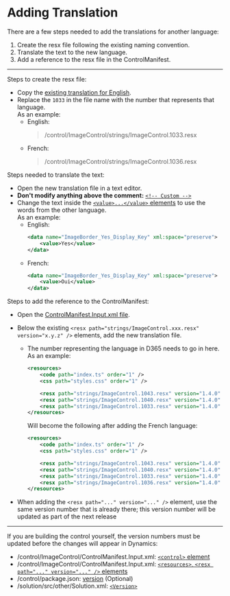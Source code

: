 # Adding Translation

There are a few steps needed to add the translations for another language:
1. Create the resx file following the existing naming convention.
2. Translate the text to the new language.
3. Add a reference to the resx file in the ControlManifest.

---

Steps to create the resx file:
- Copy the [existing translation for English](https://github.com/cathalnoonan/d365-pcf-imagecontrol/blob/master/control/ImageControl/strings/ImageControl.1033.resx).
- Replace the `1033` in the file name with the number that represents that language.\
   As an example:
   - English:
      > /control/ImageControl/strings/ImageControl.1033.resx
   - French:
      > /control/ImageControl/strings/ImageControl.1036.resx

Steps needed to translate the text:
- Open the new translation file in a text editor.
- **Don't modify anything above the comment:** [`<!-- Custom -->`](https://github.com/cathalnoonan/d365-pcf-imagecontrol/blob/master/control/ImageControl/strings/ImageControl.1033.resx#L65)
- Change the text inside the [`<value>...</value>` elements](https://github.com/cathalnoonan/d365-pcf-imagecontrol/blob/master/control/ImageControl/strings/ImageControl.1033.resx#L66-L125) to use the words from the other language.\
   As an example:
   - English:
      ```xml
      <data name="ImageBorder_Yes_Display_Key" xml:space="preserve">
          <value>Yes</value>
      </data>
      ```
   - French:
      ```xml
      <data name="ImageBorder_Yes_Display_Key" xml:space="preserve">
          <value>Oui</value>
      </data>
      ```

Steps to add the reference to the ControlManifest:
- Open the [ControlManifest.Input.xml file](https://github.com/cathalnoonan/d365-pcf-imagecontrol/blob/master/control/ImageControl/ControlManifest.Input.xml).
- Below the existing `<resx path="strings/ImageControl.xxx.resx" version="x.y.z" />` elements, add the new translation file.
   - The number representing the language in D365 needs to go in here.\
      As an example:
      ```xml
      <resources>
          <code path="index.ts" order="1" />
          <css path="styles.css" order="1" />

          <resx path="strings/ImageControl.1043.resx" version="1.4.0" />
          <resx path="strings/ImageControl.1040.resx" version="1.4.0" />
          <resx path="strings/ImageControl.1033.resx" version="1.4.0" />
      </resources>
      ``` 
      Will become the following after adding the French language:
      ```xml
      <resources>
          <code path="index.ts" order="1" />
          <css path="styles.css" order="1" />

          <resx path="strings/ImageControl.1043.resx" version="1.4.0" />
          <resx path="strings/ImageControl.1040.resx" version="1.4.0" />
          <resx path="strings/ImageControl.1033.resx" version="1.4.0" />
          <resx path="strings/ImageControl.1036.resx" version="1.4.0" />
      </resources>
      ``` 

- When adding the `<resx path="..." version="..." />` element, use the same version number that is already there; this version number will be updated as part of the next release

---

If you are building the control yourself, the version numbers must be updated before the changes will appear in Dynamics:

- /control/ImageControl/ControlManifest.Input.xml: [`<control>` element](https://github.com/cathalnoonan/d365-pcf-imagecontrol/blob/master/control/ImageControl/ControlManifest.Input.xml#L4)
- /control/ImageControl/ControlManifest.Input.xml: [`<resources>`, `<resx path="..." version="..." />` elements](https://github.com/cathalnoonan/d365-pcf-imagecontrol/blob/master/control/ImageControl/ControlManifest.Input.xml#L17-L24)
- /control/package.json: [version](https://github.com/cathalnoonan/d365-pcf-imagecontrol/blob/master/control/package.json#L3) (Optional)
- /solution/src/other/Solution.xml: [`<Version>`](https://github.com/cathalnoonan/d365-pcf-imagecontrol/blob/master/solution/src/other/Solution.xml#L11)